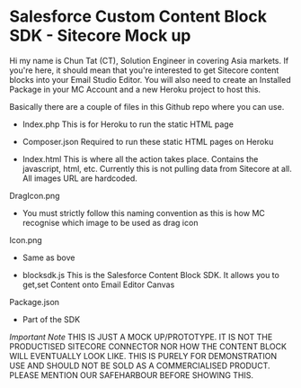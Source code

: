 # Salesforce Custom Content Block SDK - Sitecore Mock up

Hi my name is Chun Tat (CT), Solution Engineer in covering Asia markets. If you're here, it should mean that you're interested to get Sitecore content blocks into your Email Studio Editor. You will also need to create an Installed Package in your MC Account and a new Heroku project to host this.

Basically there are a couple of files in this Github repo where you can use. 

- Index.php 
This is for Heroku to run the static HTML page

- Composer.json
Required to run these static HTML pages on Heroku

- Index.html
This is where all the action takes place. Contains the javascript, html, etc. Currently this is not pulling data from Sitecore at all. All images URL are hardcoded.

DragIcon.png
- You must strictly follow this naming convention as this is how MC recognise which image to be used as drag icon

Icon.png
- Same as bove

- blocksdk.js
This is the Salesforce Content Block SDK. It allows you to get,set Content onto Email Editor Canvas

Package.json
- Part of the SDK 

*Important Note*
THIS IS JUST A MOCK UP/PROTOTYPE. IT IS NOT THE PRODUCTISED SITECORE CONNECTOR NOR HOW THE CONTENT BLOCK WILL EVENTUALLY LOOK LIKE. THIS IS PURELY FOR DEMONSTRATION USE AND SHOULD NOT BE SOLD AS A COMMERCIALISED PRODUCT. PLEASE MENTION OUR SAFEHARBOUR BEFORE SHOWING THIS.